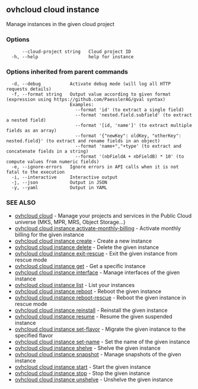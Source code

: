 ## ovhcloud cloud instance

Manage instances in the given cloud project

### Options

```
      --cloud-project string   Cloud project ID
  -h, --help                   help for instance
```

### Options inherited from parent commands

```
  -d, --debug           Activate debug mode (will log all HTTP requests details)
  -f, --format string   Output value according to given format (expression using https://github.com/PaesslerAG/gval syntax)
                        Examples:
                          --format 'id' (to extract a single field)
                          --format 'nested.field.subfield' (to extract a nested field)
                          --format '[id, 'name']' (to extract multiple fields as an array)
                          --format '{"newKey": oldKey, "otherKey": nested.field}' (to extract and rename fields in an object)
                          --format 'name+","+type' (to extract and concatenate fields in a string)
                          --format '(nbFieldA + nbFieldB) * 10' (to compute values from numeric fields)
  -e, --ignore-errors   Ignore errors in API calls when it is not fatal to the execution
  -i, --interactive     Interactive output
  -j, --json            Output in JSON
  -y, --yaml            Output in YAML
```

### SEE ALSO

* [ovhcloud cloud](ovhcloud_cloud.md)	 - Manage your projects and services in the Public Cloud universe (MKS, MPR, MRS, Object Storage...)
* [ovhcloud cloud instance activate-monthly-billing](ovhcloud_cloud_instance_activate-monthly-billing.md)	 - Activate monthly billing for the given instance
* [ovhcloud cloud instance create](ovhcloud_cloud_instance_create.md)	 - Create a new instance
* [ovhcloud cloud instance delete](ovhcloud_cloud_instance_delete.md)	 - Delete the given instance
* [ovhcloud cloud instance exit-rescue](ovhcloud_cloud_instance_exit-rescue.md)	 - Exit the given instance from rescue mode
* [ovhcloud cloud instance get](ovhcloud_cloud_instance_get.md)	 - Get a specific instance
* [ovhcloud cloud instance interface](ovhcloud_cloud_instance_interface.md)	 - Manage interfaces of the given instance
* [ovhcloud cloud instance list](ovhcloud_cloud_instance_list.md)	 - List your instances
* [ovhcloud cloud instance reboot](ovhcloud_cloud_instance_reboot.md)	 - Reboot the given instance
* [ovhcloud cloud instance reboot-rescue](ovhcloud_cloud_instance_reboot-rescue.md)	 - Reboot the given instance in rescue mode
* [ovhcloud cloud instance reinstall](ovhcloud_cloud_instance_reinstall.md)	 - Reinstall the given instance
* [ovhcloud cloud instance resume](ovhcloud_cloud_instance_resume.md)	 - Resume the given suspended instance
* [ovhcloud cloud instance set-flavor](ovhcloud_cloud_instance_set-flavor.md)	 - Migrate the given instance to the specified flavor
* [ovhcloud cloud instance set-name](ovhcloud_cloud_instance_set-name.md)	 - Set the name of the given instance
* [ovhcloud cloud instance shelve](ovhcloud_cloud_instance_shelve.md)	 - Shelve the given instance
* [ovhcloud cloud instance snapshot](ovhcloud_cloud_instance_snapshot.md)	 - Manage snapshots of the given instance
* [ovhcloud cloud instance start](ovhcloud_cloud_instance_start.md)	 - Start the given instance
* [ovhcloud cloud instance stop](ovhcloud_cloud_instance_stop.md)	 - Stop the given instance
* [ovhcloud cloud instance unshelve](ovhcloud_cloud_instance_unshelve.md)	 - Unshelve the given instance

